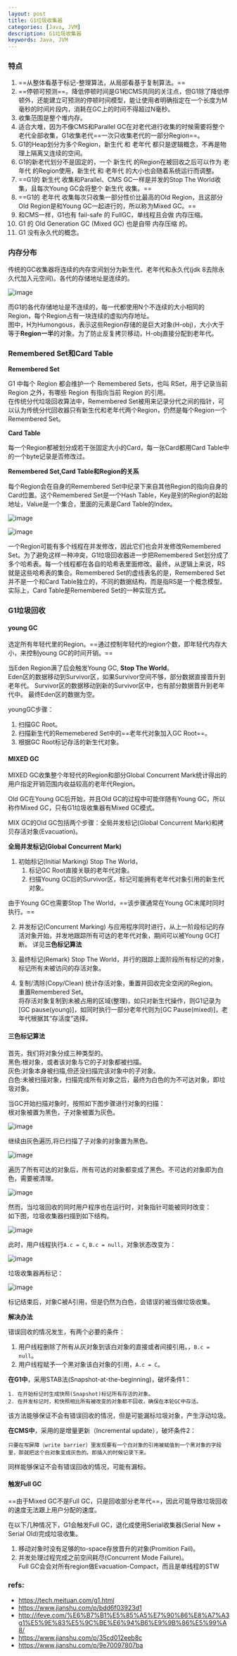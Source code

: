 ```yaml
---
layout: post
title: G1垃圾收集器
categories: [Java, JVM]
description: G1垃圾收集器
keywords: Java, JVM
---
```


### 特点

1. ==从整体看基于标记-整理算法，从局部看基于复制算法。==
2. ==停顿可预测==。降低停顿时间是G1和CMS共同的关注点，但G1除了降低停顿外，还能建立可预测的停顿时间模型，能让使用者明确指定在一个长度为M毫秒的时间片段内，消耗在GC上的时间不得超过N毫秒。
3. 收集范围是整个堆内存。
4. 适合大堆，因为不像CMS和Parallel GC在对老代进行收集的时候需要将整个老代全部收集，G1收集老代==一次只收集老代的一部分Region==。
5. G1的Heap划分为多个Region，新生代 和 老年代 都只是逻辑概念，不再是物理上隔离又连续的空间。
6. G1的新老代划分不是固定的，一个 新生代 的Region在被回收之后可以作为 老年代 的Region使用，新生代 和 老年代 的大小也会随着系统运行而调整。
7. ==G1的 新生代 收集和Parallel、CMS GC一样是并发的Stop The World收集，且每次Young GC会将整个 新生代 收集。==
8. ==G1的 老年代 收集每次只收集一部分性价比最高的Old Region，且这部分Old Region是和Young GC一起进行的，所以称为Mixed GC。==
9. 和CMS一样，G1也有 fail-safe 的 FullGC，单线程且会做 内存压缩。
10. G1 的 Old Generation GC (Mixed GC) 也是自带 内存压缩 的。
11. G1 没有永久代的概念。

### 内存分布

传统的GC收集器将连续的内存空间划分为新生代、老年代和永久代(jdk 8去除永久代加入元空间)。各代的存储地址是连续的。

![image](https://pictures-1255802956.cos.ap-chengdu.myqcloud.com/youdao_JVM/G1_gc_layout.png)

而G1的各代存储地址是不连续的，每一代都使用N个不连续的大小相同的Region，每个Region占有一块连续的虚拟内存地址。  
图中，H为Humongous，表示这些Region存储的是巨大对象(H-obj)，大小大于等于**Region一半**的对象。为了防止反复拷贝移动，H-obj直接分配到老年代。

### Remembered Set和Card Table

**Remembered Set**

G1 中每个 Region 都会维护一个 Remembered Sets，也叫 RSet，用于记录当前 Region 之外，有哪些 Region 有指向当前 Region 的引用。  
在传统分代垃圾回收算法中，Remembered Set被用来记录分代之间的指针，可以认为传统分代回收器只有新生代和老年代两个Region，仍然是每个Region一个Remembered Set。

**Card Table**

每一个Region都被划分成若干张固定大小的Card，每一张Card都用Card Table中的一个byte记录是否修改过。

**Remembered Set,Card Table和Region的关系**

每个Region会在自身的Remembered Set中纪录下来自其他Region的指向自身的Card位置。这个Remembered Set是一个Hash Table，Key是别的Region的起始地址，Value是一个集合，里面的元素是Card Table的Index。

![image](https://pictures-1255802956.cos.ap-chengdu.myqcloud.com/youdao_JVM/g1_gremembered_sets.jpg)


![image](https://pictures-1255802956.cos.ap-chengdu.myqcloud.com/youdao_JVM/g1_rememberedSet_cardTable_2.png)

一个Region可能有多个线程在并发修改，因此它们也会并发修改Remembered Set。为了避免这样一种冲突，G1垃圾回收器进一步把Remembered Set划分成了多个哈希表。每一个线程都在各自的哈希表里面修改。最终，从逻辑上来说，RS就是这些哈希表的集合。Remembered Set的虚线表名的是，Remembered Set并不是一个和Card Table独立的，不同的数据结构，而是指RS是一个概念模型。实际上，Card Table是Remembered Set的一种实现方式。

### G1垃圾回收

#### young GC

选定所有年轻代里的Region。==通过控制年轻代的region个数，即年轻代内存大小，来控制young GC的时间开销。==

当Eden Region满了后会触发Young GC, **Stop The World**。  
Eden区的数据移动到Survivor区，如果Survivor空间不够，部分数据直接晋升到老年代。
Survivor区的数据移动到新的Survivor区中，也有部分数据晋升到老年代中。
最终Eden区的数据为空。

youngGC步骤：  
1. 扫描GC Root。
2. 扫描新生代的Rememebered Set中的==老年代对象加入GC Root==。
3. 根据GC Root标记存活的新生代对象。

#### MIXED GC

MIXED GC收集整个年轻代的Region和部分Global Concurrent Mark统计得出的用户指定开销范围内收益较高的老年代Region。

Old GC在Young GC后开始，并且Old GC的过程中可能伴随有Young GC，所以称作Mixed GC，只有G1垃圾收集器有Mixed GC模式。

MIX GC的Old GC包括两个步骤：全局并发标记(Global Concurrent Mark)和拷贝存活对象(Evacuation)。

**全局并发标记(Global Concurrent Mark)**

1. 初始标记(Initial Marking)
    Stop The World，
    1. 标记GC Root直接关联的老年代对象。
    2. 扫描Young GC后的Survivor区，标记可能拥有老年代对象引用的新生代对象。

由于Young GC也需要Stop The World，==该步骤通常在Young GC末尾时同时执行。==

2. 并发标记(Concurrent Marking)
    与应用程序同时进行，从上一阶段标记的存活对象开始，并发地跟踪所有可达的老年代对象，期间可以被Young GC打断。
    详见**三色标记算法**

3. 最终标记(Remark)
    Stop The World，并行的跟踪上面阶段所有标记的对象，标记所有未被访问的存活对象。

4. 复制/清除(Copy/Clean)
    统计存活对象，重置并回收完全空闲的Region。  
    重置Remembered Set。  
    将存活对象复制到未被占用的区域(整理)，如只对新生代操作，则G1记录为[GC pause(young)]，如同时执行一部分老年代则为[GC  Pause(mixed)]，老年代根据其“存活度”选择。

#### 三色标记算法

首先，我们将对象分成三种类型的。  
黑色:根对象，或者该对象与它的子对象都被扫描。  
灰色:对象本身被扫描,但还没扫描完该对象中的子对象。  
白色:未被扫描对象，扫描完成所有对象之后，最终为白色的为不可达对象，即垃圾对象。  

当GC开始扫描对象时，按照如下图步骤进行对象的扫描：  
根对象被置为黑色，子对象被置为灰色。

![image](https://raw.githubusercontent.com/cheng-dp/ImageHostInGithub/master/java_gc_g1_three_color_alg_1.png)

继续由灰色遍历,将已扫描了子对象的对象置为黑色。

![image](https://raw.githubusercontent.com/cheng-dp/ImageHostInGithub/master/java_gc_g1_three_color_alg_2.png)

遍历了所有可达的对象后，所有可达的对象都变成了黑色。不可达的对象即为白色，需要被清理。

![image](https://raw.githubusercontent.com/cheng-dp/ImageHostInGithub/master/java_gc_g1_three_color_alg_3.png)

然而，当垃圾回收的同时用户程序也在运行时，对象指针可能被同时改变：  
如下图，垃圾收集器扫描到如下结构。

![image](https://raw.githubusercontent.com/cheng-dp/ImageHostInGithub/master/java_gc_g1_three_color_problem_1.png)

此时，用户线程执行`A.c = C`, `B.c = null`，对象状态改变为：

![image](https://raw.githubusercontent.com/cheng-dp/ImageHostInGithub/master/java_gc_g1_three_color_problem_2.png)

垃圾收集器再标记：

![image](https://raw.githubusercontent.com/cheng-dp/ImageHostInGithub/master/java_gc_g1_three_color_problem_3.png)

标记结束后，对象C被A引用，但是仍然为白色，会错误的被当做垃圾收集。

**解决办法**

错误回收的情况发生，有两个必要的条件：

1. 用户线程删除了所有从灰对象到该白对象的直接或者间接引用。，`B.c = null`。
2. 用户线程赋予一个黑对象该白对象的引用，`A.c = C`。

**在G1中**，采用STAB法(Snapshot-at-the-beginning)，破坏条件1：  

    1. 在开始标记时生成快照(Snapshot)标记所有存活的对象。
    2. 在并发标记时，和快照相比所有被改变的对象都不回收，确保在本轮GC中存活。

该方法能够保证不会有错误回收的情况，但是可能漏标垃圾对象，产生浮动垃圾。

**在CMS中**，采用的是增量更新（Incremental update），破坏条件2：  

    只要在写屏障（write barrier）里发现要有一个白对象的引用被赋值到一个黑对象的字段里，那就把这个白对象变成灰色的。即插入的时候记录下来。  

同样能够保证不会有错误回收的情况，可能有漏标。

#### 触发Full GC

==由于Mixed GC不是Full GC，只是回收部分老年代==，因此可能导致垃圾回收的速度无法跟上用户分配的速度。

在以下几种情况下，G1会触发Full GC，退化成使用Serial收集器(Serial New + Serial Old)完成垃圾收集。   
1. 移动对象时没有足够的to-space存放晋升的对象(Promition Fail)。  
2. 并发处理过程完成之前空间耗尽(Concurrent Mode Failure)。  
Full GC会会对所有region做Evacuation-Compact，而且是单线程的STW

### refs:
- https://tech.meituan.com/g1.html
- https://www.jianshu.com/p/bdd6f03923d1
- http://ifeve.com/%E6%B7%B1%E5%85%A5%E7%90%86%E8%A7%A3g1%E5%9E%83%E5%9C%BE%E6%94%B6%E9%9B%86%E5%99%A8/
- https://www.jianshu.com/p/35cd012eeb8c
- https://www.jianshu.com/p/9e70097807ba